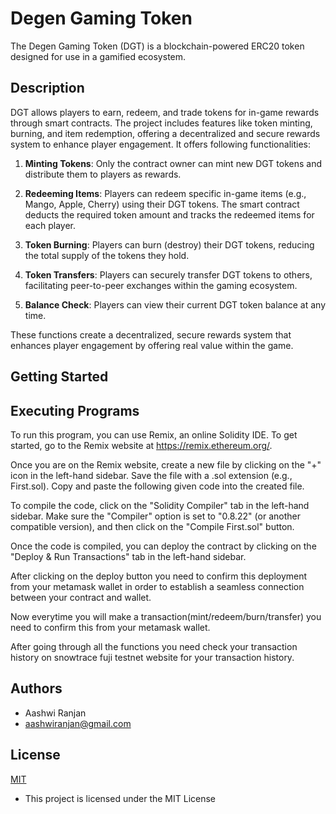
# Degen Gaming Token 

The Degen Gaming Token (DGT) is a blockchain-powered ERC20 token designed for use in a gamified ecosystem.


## Description 

 DGT allows players to earn, redeem, and trade tokens for in-game rewards through smart contracts. The project includes features like token minting, burning, and item redemption, offering a decentralized and secure rewards system to enhance player engagement. It offers following functionalities:

1. **Minting Tokens**: Only the contract owner can mint new DGT tokens and distribute them to players as rewards.
   
2. **Redeeming Items**: Players can redeem specific in-game items (e.g., Mango, Apple, Cherry) using their DGT tokens. The smart contract deducts the required token amount and tracks the redeemed items for each player.

3. **Token Burning**: Players can burn (destroy) their DGT tokens, reducing the total supply of the tokens they hold.

4. **Token Transfers**: Players can securely transfer DGT tokens to others, facilitating peer-to-peer exchanges within the gaming ecosystem.

5. **Balance Check**: Players can view their current DGT token balance at any time.

These functions create a decentralized, secure rewards system that enhances player engagement by offering real value within the game.
## Getting Started 

## Executing Programs 

To run this program, you can use Remix, an online Solidity IDE. To get started, go to the Remix website at https://remix.ethereum.org/.

Once you are on the Remix website, create a new file by clicking on the "+" icon in the left-hand sidebar. Save the file with a .sol extension (e.g., First.sol). Copy and paste the following given code into the created file.

To compile the code, click on the "Solidity Compiler" tab in the left-hand sidebar. Make sure the "Compiler" option is set to "0.8.22" (or another compatible version), and then click on the "Compile First.sol" button.

Once the code is compiled, you can deploy the contract by clicking on the "Deploy & Run Transactions" tab in the left-hand sidebar.

After clicking on the deploy button you need to confirm this deployment from your metamask wallet in order to establish a seamless connection between your contract and wallet.

Now everytime you will make a transaction(mint/redeem/burn/transfer) you need to confirm this from your metamask wallet. 

After going through all the functions you need check your transaction history on snowtrace fuji testnet website for your transaction history.
## Authors

- Aashwi Ranjan
- aashwiranjan@gmail.com


## License

[MIT](https://choosealicense.com/licenses/mit/)
- This project is licensed under the MIT License 
